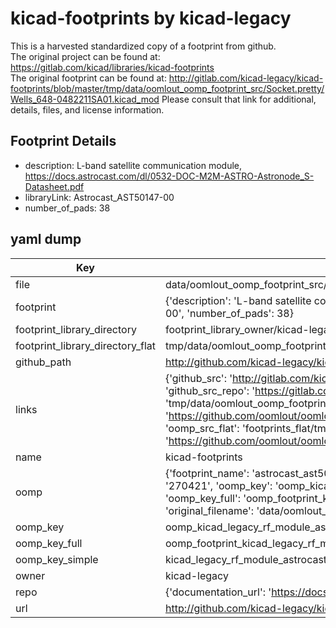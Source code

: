# kicad-footprints by kicad-legacy  
This is a harvested standardized copy of a footprint from github.  
The original project can be found at:  
https://gitlab.com/kicad/libraries/kicad-footprints  
The original footprint can be found at:
http://gitlab.com/kicad-legacy/kicad-footprints/blob/master/tmp/data/oomlout_oomp_footprint_src/Socket.pretty/Wells_648-0482211SA01.kicad_mod
Please consult that link for additional, details, files, and license information.  
## Footprint Details
* description: L-band satellite communication module, https://docs.astrocast.com/dl/0532-DOC-M2M-ASTRO-Astronode_S-Datasheet.pdf  
* libraryLink: Astrocast_AST50147-00  
* number_of_pads: 38  
## yaml dump  
| Key | Value |  
| --- | --- |  
| file | data/oomlout_oomp_footprint_src/kicad-footprints/RF_Module.pretty/Astrocast_AST50147-00.kicad_mod |  
| footprint | {'description': 'L-band satellite communication module, https://docs.astrocast.com/dl/0532-DOC-M2M-ASTRO-Astronode_S-Datasheet.pdf', 'libraryLink': 'Astrocast_AST50147-00', 'number_of_pads': 38} |  
| footprint_library_directory | footprint_library_owner/kicad-legacy_kicad-footprints |  
| footprint_library_directory_flat | tmp/data/oomlout_oomp_footprint_src/footprints_flat/kicad_legacy_rf_module_astrocast_ast50147_00/working |  
| github_path | http://github.com/kicad-legacy/kicad-footprints/blob/master/tmp/data/oomlout_oomp_footprint_src/RF_Module.pretty/Astrocast_AST50147-00.kicad_mod |  
| links | {'github_src': 'http://gitlab.com/kicad-legacy/kicad-footprints/blob/master/tmp/data/oomlout_oomp_footprint_src/Socket.pretty/Wells_648-0482211SA01.kicad_mod', 'github_src_repo': 'https://gitlab.com/kicad/libraries/kicad-footprints', 'oomp_bot': 'tmp/data/oomlout_oomp_footprint_src/footprints/kicad_legacy_rf_module_astrocast_ast50147_00/working', 'oomp_bot_github': 'https://github.com/oomlout/oomlout_oomp_footprint_bot/tree/main/tmp/data/oomlout_oomp_footprint_src/footprints/kicad_legacy_rf_module_astrocast_ast50147_00/working', 'oomp_src_flat': 'footprints_flat/tmp/data/oomlout_oomp_footprint_src/footprints_flat/kicad_legacy_rf_module_astrocast_ast50147_00/working', 'oomp_src_flat_github': 'https://github.com/oomlout/oomlout_oomp_footprint_src/tree/main/tmp/data/oomlout_oomp_footprint_src/footprints_flat/kicad_legacy_rf_module_astrocast_ast50147_00/working'} |  
| name | kicad-footprints |  
| oomp | {'footprint_name': 'astrocast_ast50147_00', 'library_name': 'rf_module', 'md5': '270421c942f21c7e95d69c65d7f50223', 'md5_10': '270421c942', 'md5_5': '27042', 'md5_6': '270421', 'oomp_key': 'oomp_kicad_legacy_rf_module_astrocast_ast50147_00', 'oomp_key_extra': 'oomp_footprint_kicad_legacy_rf_module_astrocast_ast50147_00', 'oomp_key_full': 'oomp_footprint_kicad_legacy_rf_module_astrocast_ast50147_00_270421', 'oomp_key_simple': 'kicad_legacy_rf_module_astrocast_ast50147_00', 'original_filename': 'data/oomlout_oomp_footprint_src/kicad-footprints/RF_Module.pretty/Astrocast_AST50147-00.kicad_mod', 'owner_name': 'kicad_legacy'} |  
| oomp_key | oomp_kicad_legacy_rf_module_astrocast_ast50147_00 |  
| oomp_key_full | oomp_footprint_kicad_legacy_rf_module_astrocast_ast50147_00 |  
| oomp_key_simple | kicad_legacy_rf_module_astrocast_ast50147_00 |  
| owner | kicad-legacy |  
| repo | {'documentation_url': 'https://docs.github.com/rest/repos/repos#get-a-repository', 'message': 'Not Found'} |  
| url | http://github.com/kicad-legacy/kicad-footprints |  

